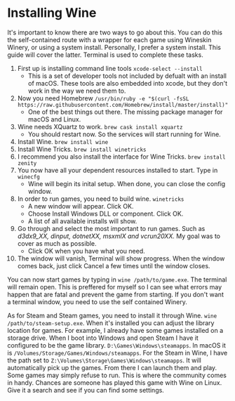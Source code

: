 # Installing Wine

It's important to know there are two ways to go about this. You can do this the self-contained route with a wrapper for each game using Wineskin Winery, or using a system install. Personally, I prefer a system install. This guide will cover the latter. Terminal is used to complete these tasks.

1. First up is installing command line tools `xcode-select --install`
    * This is a set of developer tools not included by defualt with an install of macOS. These tools are also embedded into xcode, but they don't work in the way we need them to.
2. Now you need Homebrew `/usr/bin/ruby -e "$(curl -fsSL https://raw.githubusercontent.com/Homebrew/install/master/install)"`
    * One of the best things out there. The missing package manager for macOS and Linux.
3. Wine needs XQuartz to work. `brew cask install xquartz`
    * You should restart now. So the services will start running for Wine.
4. Install Wine. `brew install wine`
5. Install Wine Tricks. `brew install winetricks`
6. I recommend you also install the interface for Wine Tricks. `brew install zenity`
7. You now have all your dependent resources installed to start. Type in `winecfg`
    * Wine will begin its inital setup. When done, you can close the config window.
8. In order to run games, you need to build wine. `winetricks`
    * A new window will appear. Click OK.
    * Choose Install Windows DLL or component. Click OK.
    * A list of all available installs will show.
9. Go through and select the most important to run games. Such as *d3dx9_XX, dinput, dotnetXX, msxmlX and vcrun20XX.* My goal was to cover as much as possible. 
    * Click OK when you have what you need.
10. The window will vanish, Terminal will show progress. When the window comes back, just click Cancel a few times until the window closes.

You can now start games by typing in `wine /path/to/game.exe`.  The terminal will remain open. This is preffered for myself so I can see what errors may happen that are fatal and prevent the game from starting. If you don't want a terminal window, you need to use the self contained Winery.

As for Steam and Steam games, you need to install it through Wine. `wine /path/to/steam-setup.exe`. When it's installed you can adjust the library location for games. For example, I already have some games installed on a storage drive. When I boot into Windows and open Steam I have it configured to be the game library. `D:\Games\Windows\steamapps`. In macOS it is `/Volumes/Storage/Games/Windows/steamapps`. For the Steam in Wine, I have the path set to `Z:\Volumes\Storage\Games\Windows\steamapps`. It will automatically pick up the games. From there I can launch them and play. Some games may simply refuse to run. This is where the community comes in handy. Chances are someone has played this game with Wine on Linux. Give it a search and see if you can find some settings.
